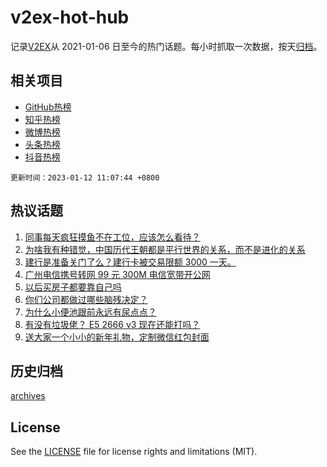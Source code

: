# v2ex-hot-hub

 记录[V2EX](https://www.v2ex.com/)从 2021-01-06 日至今的热门话题。每小时抓取一次数据，按天[归档](archives)。
 
 ## 相关项目

- [GitHub热榜](https://github.com/lonnyzhang423/github-hot-hub)
- [知乎热榜](https://github.com/lonnyzhang423/zhihu-hot-hub)
- [微博热榜](https://github.com/lonnyzhang423/weibo-hot-hub)
- [头条热榜](https://github.com/lonnyzhang423/toutiao-hot-hub)
- [抖音热榜](https://github.com/lonnyzhang423/douyin-hot-hub)


 `更新时间：2023-01-12 11:07:44 +0800`

## 热议话题

1. [同事每天疯狂摸鱼不在工位，应该怎么看待？](https://www.v2ex.com/t/908146)
1. [为啥我有种错觉，中国历代王朝都是平行世界的关系，而不是进化的关系](https://www.v2ex.com/t/908094)
1. [建行是准备关门了么？建行卡被交易限额 3000 一天。](https://www.v2ex.com/t/908184)
1. [广州电信携号转网 99 元 300M 电信宽带开公网](https://www.v2ex.com/t/908119)
1. [以后买房子都要靠自己吗](https://www.v2ex.com/t/908324)
1. [你们公司都做过哪些脑残决定？](https://www.v2ex.com/t/908301)
1. [为什么小便池跟前永远有尿点点？](https://www.v2ex.com/t/908133)
1. [有没有垃圾佬？ E5 2666 v3 现在还能打吗？](https://www.v2ex.com/t/908165)
1. [送大家一个小小的新年礼物，定制微信红包封面](https://www.v2ex.com/t/908226)

## 历史归档

[archives](archives)

## License

See the [LICENSE](LICENSE) file for license rights and limitations (MIT).

